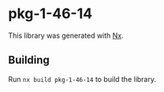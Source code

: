 # pkg-1-46-14

This library was generated with [Nx](https://nx.dev).

## Building

Run `nx build pkg-1-46-14` to build the library.
